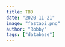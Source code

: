 ```yaml
---
title: TBD
date: "2020-11-21"
image: "fastapi.png"
author: "Robby"
tags: ["database"]
---
```


<!-- ## Create development Environment -->
<!---->
<!-- ``` -->
<!-- conda create -n todolist python=3.9 pip -y -->
<!---->
<!-- conda activate todolist -->
<!-- ``` -->
<!---->
<!-- ## Install MongoDB -->
<!---->
<!-- - Mac: -->
<!---->
<!--   ``` -->
<!--   sudo mkdir -p /System/Volumes/Data/data/db -->
<!---->
<!--   sudo chown -R `id -un` /System/Volumes/Data/data/db -->
<!---->
<!--   brew tap mongodb/brew -->
<!---->
<!--   brew install mongodb-community -->
<!---->
<!--   brew tap homebrew/services -->
<!---->
<!--   brew services start mongodb-community -->
<!--   ``` -->
<!---->
<!--   Check Service is running: -->
<!---->
<!--   ``` -->
<!--   brew services list -->
<!--   ``` -->
<!---->
<!--   Stop mongo -->
<!---->
<!--   ``` -->
<!--   brew services stop mongodb-community -->
<!--   ``` -->
<!---->
<!--   Restart mongo -->
<!---->
<!--   ``` -->
<!--   brew services restart mongodb-community -->
<!--   ``` -->
<!---->
<!-- - Linux: -->
<!---->
<!--     [Link](https://www.chrisatmachine.com/Linux/09-mongodb-arch-linux/) -->
<!---->
<!-- ## Install packages -->
<!---->
<!-- ``` -->
<!-- pip install fastapi -->
<!---->
<!-- pip install uvicorn -->
<!---->
<!-- pip install fastapi[all] ## this installs a lot of useful stuff -->
<!-- ``` -->
<!---->
<!-- ## Code for TODO List -->
<!---->
<!-- [link](https://github.com/RobbytianChiarulli/todolist) -->
